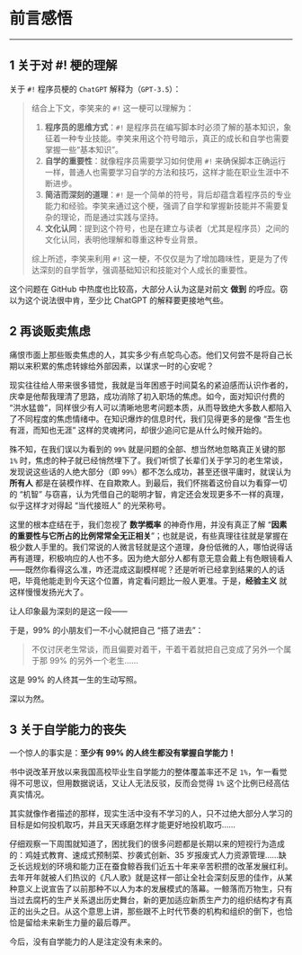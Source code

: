 # 前言感悟

---

## 1 关于对 #! 梗的理解

关于 `#!` 程序员梗的 `ChatGPT` 解释为（`GPT-3.5`）：

> 结合上下文，李笑来的 `#!` 这一梗可以理解为：
>
> 1. **程序员的思维方式**：`#!` 是程序员在编写脚本时必须了解的基本知识，象征着一种专业技能。李笑来用这个符号暗示，真正的成长和自学也需要掌握一些“基本知识”。
> 2. **自学的重要性**：就像程序员需要学习如何使用 `#!` 来确保脚本正确运行一样，普通人也需要学习自学的方法和技巧，这样才能在职业生涯中不断进步。
> 3. **简洁而深刻的道理**：`#!` 是一个简单的符号，背后却蕴含着程序员的专业能力和经验。李笑来通过这个梗，强调了自学和掌握新技能并不需要复杂的理论，而是通过实践与坚持。
> 4. **文化认同**：提到这个符号，也是在建立与读者（尤其是程序员）之间的文化认同，表明他理解和尊重这种专业背景。
>
> 综上所述，李笑来利用 `#!` 这一梗，不仅仅是为了增加趣味性，更是为了传达深刻的自学哲学，强调基础知识和技能对个人成长的重要性。

这个问题在 GitHub 中热度也比较高，大部分人认为这是对前文 **做到** 的呼应。窃以为这个说法很中肯，至少比 ChatGPT 的解释要更接地气些。



## 2 再谈贩卖焦虑

痛恨市面上那些贩卖焦虑的人，其实多少有点鸵鸟心态。他们又何尝不是将自己长期以来积累的焦虑转嫁给外部因素，以谋求一时的心安呢？

现实往往给人带来很多错觉，我就是当年困惑于时间莫名的紧迫感而认识作者的，庆幸是他帮我理清了思路，成功消除了初入职场的焦虑。如今，面对知识付费的 “洪水猛兽”，同样很少有人可以清晰地思考问题本质，从而导致绝大多数人都陷入了不同程度的焦虑情绪中。在知识爆炸的信息时代，我们见得更多的是像 “吾生也有涯，而知也无涯” 这样的灵魂拷问，却很少追问它是从什么时候开始的。

殊不知，在我们误以为看到的 `99%` 就是问题的全部、想当然地忽略真正关键的那 `1%` 时，焦虑的种子就已经悄然埋下了。我们听惯了长辈们关于学习的老生常谈，发现说这些话的人绝大部分（即 `99%`）都不怎么成功，甚至还很平庸时，就误认为 **所有人** 都是在装模作样、在自欺欺人。到最后，我们怀揣着这份自以为看穿一切的 “机智” 与窃喜，认为凭借自己的聪明才智，肯定还会发现更多不一样的真理，似乎这样才对得起 “当代接班人” 的光荣称号。

这里的根本症结在于，我们忽视了 **数学概率** 的神奇作用，并没有真正了解 “**因素的重要性与它所占的比例常常全无正相关**”；也就是说，有些真理往往就是掌握在极少数人手里的。我们常说的人微言轻就是这个道理，身份低微的人，哪怕说得话再有道理，积极响应的人也不多。因为绝大部分人都有意无意会戴上有色眼镜看人——既然你看得这么准，咋还混成这副模样呢？还是听听已经拿到结果的人的话吧，毕竟他能走到今天这个位置，肯定看问题比一般人更准。于是，**经验主义** 就这样慢慢发扬光大了。

让人印象最为深刻的是这一段——

于是，99% 的小朋友们一不小心就把自己 “搭了进去”：

> 不仅讨厌老生常谈，而且偏要对着干，干着干着就把自己变成了另外一个属于那 99% 的另外一个老生……

这是 99% 的人终其一生的生动写照。

深以为然。



## 3 关于自学能力的丧失

一个惊人的事实是：**至少有 99% 的人终生都没有掌握自学能力！**

书中说改革开放以来我国高校毕业生自学能力的整体覆盖率还不足 `1%`，乍一看觉得不可思议，但用数据说话，又让人无法反驳，反而会觉得 `1%` 这个比例已经高估真实情况。

其实就像作者描述的那样，现实生活中没有不学习的人，只不过绝大部分人学习的目标是如何投机取巧，并且天天琢磨怎样才能更好地投机取巧……

仔细观察一下周围就知道了，困扰我们的很多问题都是长期以来的短视行为造成的：鸡娃式教育、速成式预制菜、抄袭式创新、35 岁报废式人力资源管理……缺乏长远规划的环境和能力正在蚕食鲸吞我们近五十年来辛苦积攒的改革发展红利。去年开年就被人们热议的《凡人歌》就是这样一部让全社会深刻反思的佳作，从某种意义上说宣告了以前那种不以人为本的发展模式的落幕。一鲸落而万物生，只有当过去腐朽的生产关系退出历史舞台，新的更加适应新质生产力的组织结构才有真正的出头之日。从这个意思上讲，那些跟不上时代节奏的机构和组织的倒下，也恰恰是留给未来新生力量的最后尊严。

今后，没有自学能力的人是注定没有未来的。